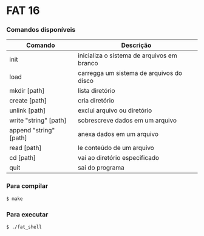 # FAT 16

### Comandos disponíveis

| Comando                 | Descrição                                         |
| ----------------------- | ------------------------------------------------- |
| init                    | inicializa o sistema de arquivos em branco        |
| load                    | carregga um sistema de arquivos do disco          |
| mkdir  [path]           | lista diretório                                   |
| create [path]           | cria diretório                                    |
| unlink [path]           | exclui arquivo ou diretório                       |
| write  "string" [path]  | sobrescreve dados em um arquivo                   |
| append "string" [path]  | anexa dados em um arquivo                         |
| read   [path]           | le conteúdo de um arquivo                         |
| cd     [path]           | vai ao diretório especificado                     |
| quit                    | sai do programa                                   |

### Para compilar

```sh
$ make
```

### Para executar 

```sh
$ ./fat_shell
```
